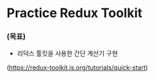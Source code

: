 # Practice Redux Toolkit

### (목표)
* 리덕스 툴킷을 사용한 간단 계산기 구현

(https://redux-toolkit.js.org/tutorials/quick-start)
